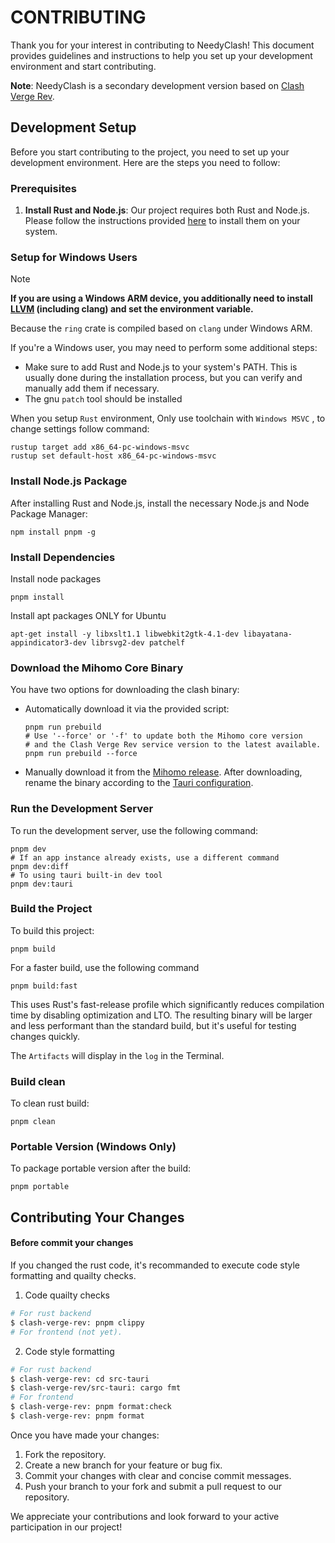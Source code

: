 # CONTRIBUTING

Thank you for your interest in contributing to NeedyClash! This document provides guidelines and instructions to help you set up your development environment and start contributing.

**Note**: NeedyClash is a secondary development version based on [Clash Verge Rev](https://github.com/clash-verge-rev/clash-verge-rev).

## Development Setup

Before you start contributing to the project, you need to set up your development environment. Here are the steps you need to follow:

### Prerequisites

1. **Install Rust and Node.js**: Our project requires both Rust and Node.js. Please follow the instructions provided [here](https://tauri.app/start/prerequisites/) to install them on your system.

### Setup for Windows Users

> [!NOTE]
> **If you are using a Windows ARM device, you additionally need to install [LLVM](https://github.com/llvm/llvm-project/releases) (including clang) and set the environment variable.**
>
> Because the `ring` crate is compiled based on `clang` under Windows ARM.

If you're a Windows user, you may need to perform some additional steps:

- Make sure to add Rust and Node.js to your system's PATH. This is usually done during the installation process, but you can verify and manually add them if necessary.
- The gnu `patch` tool should be installed

When you setup `Rust` environment, Only use toolchain with `Windows MSVC` , to change settings follow command:

```shell
rustup target add x86_64-pc-windows-msvc
rustup set default-host x86_64-pc-windows-msvc
```

### Install Node.js Package

After installing Rust and Node.js, install the necessary Node.js and Node Package Manager:

```shell
npm install pnpm -g
```

### Install Dependencies

Install node packages

```shell
pnpm install
```

Install apt packages ONLY for Ubuntu

```shell
apt-get install -y libxslt1.1 libwebkit2gtk-4.1-dev libayatana-appindicator3-dev librsvg2-dev patchelf
```

### Download the Mihomo Core Binary

You have two options for downloading the clash binary:

- Automatically download it via the provided script:

  ```shell
  pnpm run prebuild
  # Use '--force' or '-f' to update both the Mihomo core version
  # and the Clash Verge Rev service version to the latest available.
  pnpm run prebuild --force
  ```

- Manually download it from the [Mihomo release](https://github.com/MetaCubeX/mihomo/releases). After downloading, rename the binary according to the [Tauri configuration](https://tauri.app/v1/api/config#bundleconfig.externalbin).

### Run the Development Server

To run the development server, use the following command:

```shell
pnpm dev
# If an app instance already exists, use a different command
pnpm dev:diff
# To using tauri built-in dev tool
pnpm dev:tauri
```

### Build the Project

To build this project:

```shell
pnpm build
```

For a faster build, use the following command

```shell
pnpm build:fast
```

This uses Rust's fast-release profile which significantly reduces compilation time by disabling optimization and LTO. The resulting binary will be larger and less performant than the standard build, but it's useful for testing changes quickly.

The `Artifacts` will display in the `log` in the Terminal.

### Build clean

To clean rust build:

```shell
pnpm clean
```

### Portable Version (Windows Only)

To package portable version after the build:

```shell
pnpm portable
```

## Contributing Your Changes

#### Before commit your changes

If you changed the rust code, it's recommanded to execute code style formatting and quailty checks.

1. Code quailty checks

```bash
# For rust backend
$ clash-verge-rev: pnpm clippy
# For frontend (not yet).
```

2. Code style formatting

```bash
# For rust backend
$ clash-verge-rev: cd src-tauri
$ clash-verge-rev/src-tauri: cargo fmt
# For frontend
$ clash-verge-rev: pnpm format:check
$ clash-verge-rev: pnpm format
```

Once you have made your changes:

1. Fork the repository.
2. Create a new branch for your feature or bug fix.
3. Commit your changes with clear and concise commit messages.
4. Push your branch to your fork and submit a pull request to our repository.

We appreciate your contributions and look forward to your active participation in our project!
